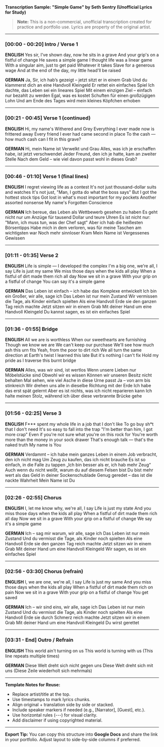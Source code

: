 **Transcription Sample: "Simple Game" by Seth Sentry (Unofficial Lyrics for Study)**

> **Note:** This is a non-commercial, unofficial transcription created for practice and portfolio use. Lyrics are property of the original artist.

---

### \[00:00 - 00:20] Intro / Verse 1

**ENGLISH**
Yes sir, I've shown day, now he sits in a grave
And your grip's on a fistful of change
He saves a simple game
I thought life was a linear game
With a singular aim, just to get paid
Whatever it takes
Slave for a generous wage
And at the end of the day, my little head'll be raised

**GERMAN**
Ja, Sir, ich hab’s gezeigt – jetzt sitzt er in einem Grab
Und du klammerst dich an eine Handvoll Kleingeld
Er rettet ein einfaches Spiel
Ich dachte, das Leben sei ein lineares Spiel
Mit einem einzigen Ziel – einfach nur bezahlt zu werden
Egal, was es kostet
Schuften für einen großzügigen Lohn
Und am Ende des Tages wird mein kleines Köpfchen erhoben

---

### \[00:21 - 00:45] Verse 1 (continued)

**ENGLISH**
Hi, my name's Withered and Grey
Everything I ever made now is frittered away
Every friend I ever had came second in place
To the cash — how much cash can I fit in this grave?

**GERMAN**
Hi, mein Name ist Verwelkt und Grau
Alles, was ich je erschaffen habe, ist jetzt verschwendet
Jeder Freund, den ich je hatte, kam an zweiter Stelle
Nach dem Geld – wie viel davon passt wohl in dieses Grab?

---

### \[00:46 - 01:10] Verse 1 (final lines)

**ENGLISH**
I regret viewing life as a contest
It's not just thousand-dollar suits and watches
It's not just, "Man, I gotta do what the boss says"
But I got the hottest stock tips
Got lost in what's most important for my pockets
Another assorted nonsense
My name's Forgotten Conscience

**GERMAN**
Ich bereue, das Leben als Wettbewerb gesehen zu haben
Es geht nicht nur um Anzüge für tausend Dollar und teure Uhren
Es ist nicht nur: "Mann, ich muss tun, was der Chef sagt"
Aber ich hab die heißesten Börsentipps
Habe mich in dem verloren, was für meine Taschen am wichtigsten war
Noch mehr sinnloser Kram
Mein Name ist Vergessenes Gewissen

---

### \[01:11 - 01:35] Verse 2

**ENGLISH**
Life is simple — I developed the complex
I'm a big one, we're all, I say
Life is just my same
We miss those days when the kids all play
When a fistful of dirt made them rich all day
Now we sit in a grave
With your grip on a fistful of change
You can say it's a simple game

**GERMAN**
Das Leben ist einfach – ich habe das Komplexe entwickelt
Ich bin ein Großer, wir alle, sage ich
Das Leben ist nur mein Zustand
Wir vermissen die Tage, als Kinder einfach spielten
Als eine Handvoll Erde sie den ganzen Tag reich machte
Jetzt sitzen wir in einem Grab
Mit deiner Hand um eine Handvoll Kleingeld
Du kannst sagen, es ist ein einfaches Spiel

---

### \[01:36 - 01:55] Bridge

**ENGLISH**
All we are is worthless
When our sweethearts are furnishing
Though we know we are
We can't keep our purchase
We'll see how much ash this urn fits
Yeah, from the poor to dirt rich
We all turn the same direction at Earth's twist
I learned this late
But it's nothing I can't fix
Hold my pride as I traverse this burnt bridge

**GERMAN**
Alles, was wir sind, ist wertlos
Wenn unsere Lieben nur Möbelstücke sind
Obwohl wir es wissen
Können wir unseren Besitz nicht behalten
Mal sehen, wie viel Asche in diese Urne passt
Ja – von arm bis stinkreich
Wir drehen uns alle in dieselbe Richtung mit der Erde
Ich habe das erst spät gelernt
Aber es ist nichts, was ich nicht reparieren kann
Ich halte meinen Stolz, während ich über diese verbrannte Brücke gehe

---

### \[01:56 - 02:25] Verse 3

**ENGLISH**
F\*\*\* spent my whole life in a job that I don't like
To go buy sh\*t that I don't need
It's so easy to fall into the trap
"I'm better than him, I got more crap"
Even if you're not sure what you're on this rock for
You're worth more than the money in your sock drawer
That's enough talk — that's the naked truth
My name is You

**GERMAN**
Verdammt – ich habe mein ganzes Leben in einem Job verbracht, den ich nicht mag
Um Zeug zu kaufen, das ich nicht brauche
Es ist so einfach, in die Falle zu tappen
„Ich bin besser als er, ich hab mehr Zeug“
Auch wenn du nicht weißt, warum du auf diesem Felsen bist
Du bist mehr wert als das Geld in deiner Sockenschublade
Genug geredet – das ist die nackte Wahrheit
Mein Name ist Du

---

### \[02:26 - 02:55] Chorus

**ENGLISH**
I, let me know why, we're all, I say
Life is just my state
And you miss those days when the kids all play
When a fistful of dirt made them rich all day
Now we sit in a grave
With your grip on a fistful of change
We say it's a simple game

**GERMAN**
Ich – sag mir warum, wir alle, sage ich
Das Leben ist nur mein Zustand
Und du vermisst die Tage, als Kinder noch spielten
Als eine Handvoll Erde sie den ganzen Tag reich machte
Jetzt sitzen wir in einem Grab
Mit deiner Hand um eine Handvoll Kleingeld
Wir sagen, es ist ein einfaches Spiel

---

### \[02:56 - 03:30] Chorus (refrain)

**ENGLISH**
I, we are one, we're all, I say
Life is just my same
And you miss those days when the kids all play
When a fistful of dirt made them rich on pain
Now we sit in a grave
With your grip on a fistful of change
You get saved

**GERMAN**
Ich – wir sind eins, wir alle, sage ich
Das Leben ist nur mein Zustand
Und du vermisst die Tage, als Kinder noch spielten
Als eine Handvoll Erde sie durch Schmerz reich machte
Jetzt sitzen wir in einem Grab
Mit deiner Hand um eine Handvoll Kleingeld
Du wirst gerettet

---

### \[03:31 - End] Outro / Refrain

**ENGLISH**
This world ain't turning on us
This world is turning with us
(This line repeats multiple times)

**GERMAN**
Diese Welt dreht sich nicht gegen uns
Diese Welt dreht sich mit uns
(Diese Zeile wiederholt sich mehrmals)

---

**Template Notes for Reuse:**

* Replace artist/title at the top.
* Use timestamps to mark lyrics chunks.
* Align original + translation side by side or stacked.
* Include speaker markers if needed (e.g., \[Narrator], \[Guest], etc.).
* Use horizontal rules (---) for visual clarity.
* Add disclaimer if using copyrighted material.

---

**Export Tip:** You can copy this structure into **Google Docs** and share the link in your portfolio. Adjust layout to side-by-side columns if preferred.
